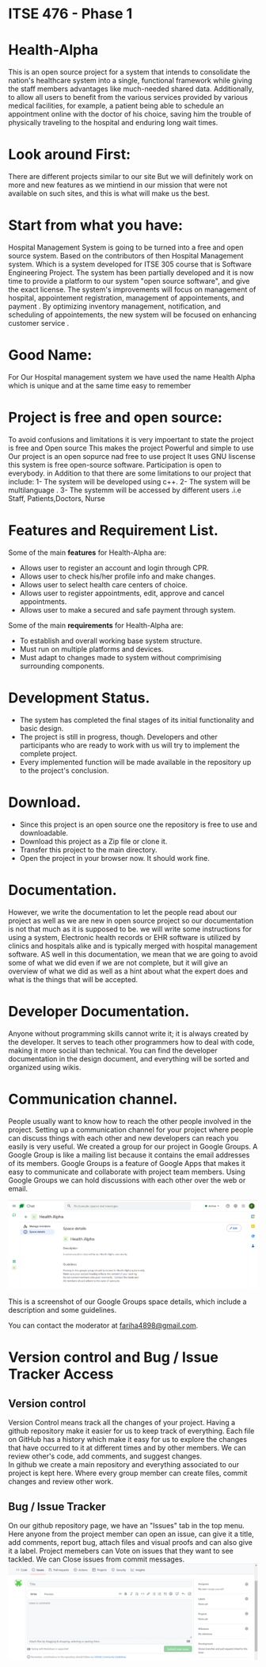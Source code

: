  # ITSE 476 - Phase 1

# Health-Alpha  <br>

This is an open source project for a system that intends to consolidate the nation's healthcare system into a single, functional framework while giving the staff members advantages like much-needed shared data. Additionally, to allow all users to benefit from the various services provided by various medical facilities, for example, a patient being able to schedule an appointment online with the doctor of his choice, saving him the trouble of physically traveling to the hospital and enduring long wait times.

# Look around First:
There are different projects similar to our site But we will definitely work on more and new features as we mintiend in our mission that were not available on such sites, and this is what will make us the best.
# Start from what you have:
Hospital Management System is going to be turned into a free and open source system. Based on the contributors of then Hospital Management system. Which is a system developed for ITSE 305 course that is Software Engineering Project. The system has been partially developed and it is now time to provide a platform to our system "open source software", and give the exact license. The system's improvements will focus on management of hospital, appointement registration, management of appointements, and payment . By optimizing inventory management, notification, and scheduling of appointements, the new system will be focused on enhancing customer service .
# Good Name:
For Our Hospital management system we have used the name Health Alpha which is unique and at the same time easy to remember
# Project is free and open source:
To avoid confusions and limitations it is very impoertant to state the project is free and Open source This makes the project Powerful and simple to use Our project is an open sopurce nad free to use project It uses GNU liscense this system is free open-source software. Participation is open to everybody. in Addition to that there are some limitations to our project that include:
1- The system will be developed using c++.
2- The system will be multilanguage .
3- The systemm will be accessed by different users .i.e Staff, Patients,Doctors, Nurse


# Features and Requirement List. <br>

Some of the main **features** for Health-Alpha are: <br>
* Allows user to register an account and login through CPR.
* Allows user to check his/her profile info and make changes.
* Allows user to select health care centers of choice.
* Allows user to register appointments, edit, approve and cancel appointments.
* Allows user to make a secured and safe payment through system.

Some of the main **requirements** for Health-Alpha are: <br>
* To establish and overall working base system structure.
* Must run on multiple platforms and devices.
* Must adapt to changes made to system without comprimising surrounding components.

# Development Status. <br>

* The system has completed the final stages of its initial functionality and basic design.
* The project is still in progress, though. Developers and other participants who are ready to work with us will try to implement the complete project.
* Every implemented function will be made available in the repository up to the project's conclusion.

# Download.  <br>

* Since this project is an open source one the repository is free to use and downloadable.
* Download this project as a Zip file or clone it.
* Transfer this project to the main directory.
* Open the project in your browser now. It should work fine.

# Documentation. <br>
However, we write the documentation to let the people read about our project as well as we are new in open source project so our documentation is not that much as it is supposed to be. we will write some instructions for using a system, Electronic health records or EHR software is utilized by clinics and hospitals alike and is typically merged with hospital management software. AS well in this documentation, we mean that we are going to avoid some of what we did even if we are not complete, but it will give an overview of what we did as well as a hint about what the expert does and what is the things that will be accepted. 

# Developer Documentation. <br>
Anyone without programming skills cannot write it; it is always created by the developer. It serves to teach other programmers how to deal with code, making it more social than technical. You can find the developer documentation in the design document, and everything will be sorted and organized using wikis.  


# Communication channel. <br>
People usually want to know how to reach the other people involved in the project. Setting up a communication channel for your project where people can discuss things with each other and new developers can reach you easily is very useful. We created a group for our project in Google Groups. A Google Group is like a mailing list because it contains the email addresses of its members. Google Groups is a feature of Google Apps that makes it easy to communicate and collaborate with project team members. Using Google Groups we can hold discussions with each other over the web or email.

![Google form SS](/images/ss.png)

This is a screenshot of our Google Groups space details, which include a description and some guidelines.

You can contact the moderator at fariha4898@gmail.com.

# Version control and Bug / Issue Tracker Access
## Version control
Version Control means track all the changes of your project. Having a github repository make it easier for us to keep track of everything. Each file on GitHub has a history which make it easy for us to explore the changes that have occurred to it at different times and by other members. We can review other's code, add comments, and suggest changes. <br>
In github we create a main repository and everything associated to our project is kept here. Where every group member can create files, commit changes and review other work. 
<br>
## Bug / Issue Tracker
On our github repository page, we have an "Issues" tab in the top menu. Here anyone from the project member can open an issue, can give it a title, add comments, report bug, attach files and visual proofs and can also give it a label. Project memebers can Vote on issues that they want to see tackled. We can Close issues from commit messages.
![issue SS](/images/issue.png)
